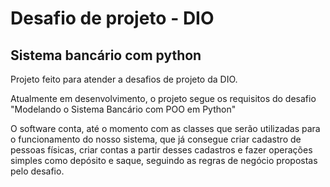 # Desafio de projeto - DIO

## Sistema bancário com python

Projeto feito para atender a desafios de projeto da DIO.

Atualmente em desenvolvimento, o projeto segue os requisitos do desafio "Modelando o Sistema Bancário com POO em Python"

O software conta, até o momento com as classes que serão utilizadas para o funcionamento do nosso sistema, que já consegue criar cadastro de pessoas físicas, criar contas a partir desses cadastros e fazer operações simples como depósito e saque, seguindo as regras de negócio propostas pelo desafio.



